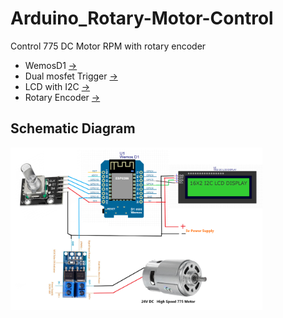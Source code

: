 # Arduino_Rotary-Motor-Control

Control 775 DC Motor RPM with rotary encoder
- WemosD1 [->](https://www.electronicscomp.com/wemos-d1-mini-iot-develoment-board-india)
- Dual mosfet Trigger [->](https://robu.in/product/switch-drive-high-power-mosfet-trigger-module/)
- LCD with I2C  [->](https://robu.in/product/serial-lcd1602-iici2c-blue-backlight/)
- Rotary Encoder [->](https://robu.in/product/m274-360-degree-rotary-encoder-module-brick-sensor/)

## Schematic Diagram 

<img src="/Schematics.png" alt="Logo" width="80%" height="80%">

